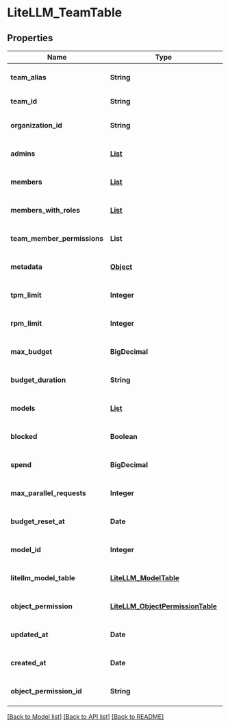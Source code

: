 # LiteLLM_TeamTable
## Properties

| Name | Type | Description | Notes |
|------------ | ------------- | ------------- | -------------|
| **team\_alias** | **String** |  | [optional] [default to null] |
| **team\_id** | **String** |  | [default to null] |
| **organization\_id** | **String** |  | [optional] [default to null] |
| **admins** | [**List**](AnyType.md) |  | [optional] [default to []] |
| **members** | [**List**](AnyType.md) |  | [optional] [default to []] |
| **members\_with\_roles** | [**List**](Member.md) |  | [optional] [default to []] |
| **team\_member\_permissions** | **List** |  | [optional] [default to null] |
| **metadata** | [**Object**](.md) |  | [optional] [default to null] |
| **tpm\_limit** | **Integer** |  | [optional] [default to null] |
| **rpm\_limit** | **Integer** |  | [optional] [default to null] |
| **max\_budget** | **BigDecimal** |  | [optional] [default to null] |
| **budget\_duration** | **String** |  | [optional] [default to null] |
| **models** | [**List**](AnyType.md) |  | [optional] [default to []] |
| **blocked** | **Boolean** |  | [optional] [default to false] |
| **spend** | **BigDecimal** |  | [optional] [default to null] |
| **max\_parallel\_requests** | **Integer** |  | [optional] [default to null] |
| **budget\_reset\_at** | **Date** |  | [optional] [default to null] |
| **model\_id** | **Integer** |  | [optional] [default to null] |
| **litellm\_model\_table** | [**LiteLLM_ModelTable**](LiteLLM_ModelTable.md) |  | [optional] [default to null] |
| **object\_permission** | [**LiteLLM_ObjectPermissionTable**](LiteLLM_ObjectPermissionTable.md) |  | [optional] [default to null] |
| **updated\_at** | **Date** |  | [optional] [default to null] |
| **created\_at** | **Date** |  | [optional] [default to null] |
| **object\_permission\_id** | **String** |  | [optional] [default to null] |

[[Back to Model list]](../README.md#documentation-for-models) [[Back to API list]](../README.md#documentation-for-api-endpoints) [[Back to README]](../README.md)

